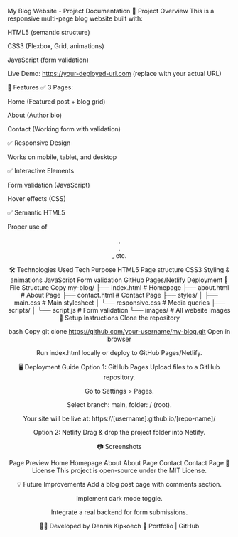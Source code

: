 My Blog Website - Project Documentation
📌 Project Overview
This is a responsive multi-page blog website built with:

HTML5 (semantic structure)

CSS3 (Flexbox, Grid, animations)

JavaScript (form validation)

Live Demo: https://your-deployed-url.com (replace with your actual URL)

🚀 Features
✅ 3 Pages:

Home (Featured post + blog grid)

About (Author bio)

Contact (Working form with validation)

✅ Responsive Design

Works on mobile, tablet, and desktop

✅ Interactive Elements

Form validation (JavaScript)

Hover effects (CSS)

✅ Semantic HTML5

Proper use of <header>, <article>, <section>, etc.

🛠️ Technologies Used
Tech	Purpose
HTML5	Page structure
CSS3	Styling & animations
JavaScript	Form validation
GitHub Pages/Netlify	Deployment
📂 File Structure
Copy
my-blog/
├── index.html          # Homepage
├── about.html         # About Page
├── contact.html      # Contact Page
├── styles/
│   ├── main.css      # Main stylesheet
│   └── responsive.css # Media queries
├── scripts/
│   └── script.js     # Form validation
└── images/           # All website images
🔧 Setup Instructions
Clone the repository

bash
Copy
git clone https://github.com/your-username/my-blog.git
Open in browser

Run index.html locally or deploy to GitHub Pages/Netlify.

🖥️ Deployment Guide
Option 1: GitHub Pages
Upload files to a GitHub repository.

Go to Settings > Pages.

Select branch: main, folder: / (root).

Your site will be live at:
https://[username].github.io/[repo-name]/

Option 2: Netlify
Drag & drop the project folder into Netlify.

📷 Screenshots


Page	Preview
Home	Homepage
About	About Page
Contact	Contact Page
📜 License
This project is open-source under the MIT License.

💡 Future Improvements
Add a blog post page with comments section.

Implement dark mode toggle.

Integrate a real backend for form submissions.

👨‍💻 Developed by Dennis Kipkoech
🔗 Portfolio | GitHub
